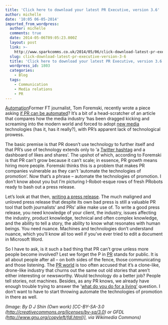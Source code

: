 ```yaml
---
title: 'Click here to download your latest PR Executive, version 3.6'
author: michelle
date: '10:05 06-05-2014'
imported_from_wordpress:
  author: michelle
  comments: true
  date: 2014-05-06T09:05:23.000Z
  layout: post
  link: >-
    http://www.sparkcomms.co.uk/2014/05/06/click-download-latest-pr-executive-version-3-6/
  slug: click-download-latest-pr-executive-version-3-6
  title: 'Click here to download your latest PR Executive, version 3.6'
  wordpress_id: 1803
  categories:
    - Blog
  tags:
    - Communication
    - Media relations
    - PR
---
```


[Automation](S.H_Horikawa_–_Star_Strider_Robot_スターストライダーロボット_–_Front-1.jpg)Former FT journalist, Tom Foremski, recently wrote a piece asking [if PR can be automated](http://www.siliconvalleywatcher.com/mt/archives/2014/03/can_pr_be_automated_t.php)? It’s a bit of a head-scratcher of an article that compares how the media industry ‘has been dragged kicking and screaming into the modern world and forced to adopt [new media](http://en.wikipedia.org/wiki/New_media) technologies (has it, has it really?), with PR’s apparent lack of technological prowess.

The basic premise is that PR doesn’t use technology to further itself and that PR’s use of technology extends only to ‘a [Twitter hashtag](http://www.youtube.com/watch?v=57dzaMaouXA) and a dashboard of likes and shares’. The upshot of which, according to Foremski is that PR can’t grow because it can’t scale; in essence, PR growth means hiring more people. Foremski thinks this is a problem that makes PR companies vulnerable as they can’t ‘automate the technologies of promotion’. Now that’s a phrase – automate the technologies of promotion. I don’t know about you but I’m picturing I-Robot-esque rows of fresh PRobots ready to bash out a press release.

Let’s look at that then, [writing a press release](http://searchenginewatch.com/article/2342240/Battle-Hardened-Journalist-Reveals-What-Makes-Press-Releases-Stand-Out). The much maligned and unloved press release that despite its own bad press is still a valuable PR tool that both journalists’ and PRs’ alike make use of. To write a good press release, you need knowledge of your client, the industry, issues affecting the industry, product knowledge, technical and often complex knowledge, and the ability to tell a story, the ability to know what resonates with human beings. You need nuance. Machines and technologies don’t understand nuance, which you’ll know all too well if you’ve ever tried to edit a document in Microsoft Word.

So I have to ask, is it such a bad thing that PR can’t grow unless more people become involved? Lest we forget the P in [PR](http://www.forbes.com/sites/robertwynne/2013/04/10/what-does-a-public-relations-agency-do/) stands for public. It is all about people after all – on both sides of the fence, those communicating and those listening. The [PR world](http://news.prca.org.uk/pr-is-dead-though-the-body-is-still-twitching/) is too often accused that it’s a clone-like, drone-like industry that churns out the same out old stories that aren’t either interesting or newsworthy. Would technology do a better job? People tell stories, not machines. Besides, as any PR knows, we already have enough trouble trying to answer the ‘[what do you do for a living’](http://iworkinpr.tumblr.com/) question. I don’t want to have to start throwing automate the technologies of promotion in there as well.

_(Image: By D J Shin (Own work) [CC-BY-SA-3.0 (http://creativecommons.org/licenses/by-sa/3.0) or GFDL (http://www.gnu.org/copyleft/fdl.html)], via Wikimedia Commons)_
